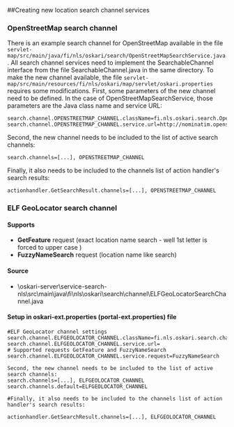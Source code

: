 ##Creating new location search channel services

### OpenStreetMap search channel
There is an example search channel for OpenStreetMap available in the file `servlet-map/src/main/java/fi/nls/oskari/search/OpenStreetMapSearchService.java`. All search channel services need to implement the SearchableChannel interface from the file SearchableChannel.java in the same directory. To make the new channel available, the file `servlet-map/src/main/resources/fi/nls/oskari/map/servlet/oskari.properties` requires some modifications. First, some parameters of the new channel need to be defined. In the case of OpenStreetMapSearchService, those parameters are the Java class name and service URL:

    search.channel.OPENSTREETMAP_CHANNEL.className=fi.nls.oskari.search.OpenStreetMapSearchChannel
    search.channel.OPENSTREETMAP_CHANNEL.service.url=http://nominatim.openstreetmap.org/search

Second, the new channel needs to be included to the list of active search channels:

    search.channels=[...], OPENSTREETMAP_CHANNEL

Finally, it also needs to be included to the channels list of action handler's search results:

    actionhandler.GetSearchResult.channels=[...], OPENSTREETMAP_CHANNEL


###  ELF GeoLocator search channel

#### Supports

* **GetFeature** request  (exact location name search -  well 1st letter is forced to upper case )
* **FuzzyNameSearch** request (location name like search)

#### Source
* \oskari-server\service-search-nls\src\main\java\fi\nls\oskari\search\channel\ELFGeoLocatorSearchChannel.java

#### Setup in oskari-ext.properties  (portal-ext.properties) file


    #ELF GeoLocator channel settings
    search.channel.ELFGEOLOCATOR_CHANNEL.className=fi.nls.oskari.search.channel.ELFGeoLocatorSearchChannel
    search.channel.ELFGEOLOCATOR_CHANNEL.service.url=
    # Supported requests GetFeature and FuzzyNameSearch
    search.channel.ELFGEOLOCATOR_CHANNEL.service.request=FuzzyNameSearch

    Second, the new channel needs to be included to the list of active search channels:
    search.channels=[...], ELFGEOLOCATOR_CHANNEL
    search.channels.default=ELFGEOLOCATOR_CHANNEL

    #Finally, it also needs to be included to the channels list of action handler's search results:

    actionhandler.GetSearchResult.channels=[...], ELFGEOLOCATOR_CHANNEL



